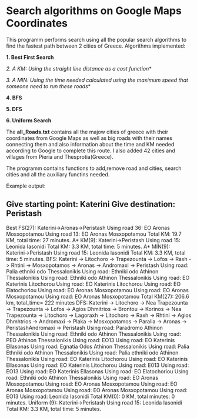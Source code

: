 # Search algorithms on Google Maps Coordinates

This programm performs search using all the popular search algorithms to find the fastest path between 2 cities of Greece.
Algorithms implemented:

**1. Best First Search**

**2. A* KM: Using the straight line distance as a cost function**

**3. A* MIN: Using the time needed calculated using the maximum speed that someone need to run these roads**

**4. BFS**

**5. DFS**

**6. Uniform Search**

The **all_Roads.txt** contains all the majow cities of greece with their coordinates from Google Maps 
as well as big roads with their names connecting them and also information about the time  and KM needed according 
to Google to complete this route. I also added 42 cities and villages from Pieria and Thesprotia(Greece).

The programm contains functions to add,remove road and cities, search cities and all the auxiliary functins needed.

Example output:

Give starting point: Katerini
Give destination: Peristash
-----------------------------------------------------------------------------------
Best FS(27): Katerini->Aronas->Peristash
 Using road 36: EO Aronas Mosxopotamou
 Using road 13: EO Aronas Mosxopotamou
Total KM: 19.7 KM, total time: 27 minutes.
A* KM(9): Katerini->Peristash
 Using road 15: Leonida Iasonidi
Total KM: 3.3 KM, total time: 5 minutes.
A* MIN(9): Katerini->Peristash
 Using road 15: Leonida Iasonidi
Total KM: 3.3 KM, total time: 5 minutes.
BFS: Katerini -> Litochoro -> Trapezounta -> Lofos -> Raxh -> Rhtini ->
Mosxopotamos -> Aronas -> Andromaxi -> Peristash
 Using road: Palia ethniki odo Thessalonikis
 Using road: Ethniki odo Athinon Thessalonikis
 Using road: Ethniki odo Athinon Thessalonikis
 Using road: EO Katerinis Litochorou
 Using road: EO Katerinis Litochorou
 Using road: EO Elatochoriou
 Using road: EO Aronas Mosxopotamou
 Using road: EO Aronas Mosxopotamou
 Using road: EO Aronas Mosxopotamou
Total KM(27): 206.6 km, total_time= 222 minutes
DFS: Katerini -> Litochoro -> Nea Trapezounta -> Trapezounta -> Lofos -> Agios
Dhmitrios -> Brontou -> Korinos -> Nea Trapezounta -> Litochoro -> Lagoraxh ->
Litochoro -> Raxh -> Rhtini -> Agios Dhmhtrios -> Andromaxi -> Plaka ->
Mosxopotamos -> Paralia -> Aronas -> PeristashAndromaxi -> Peristash Using
road: Paradromo Athinon Thessalonikis
 Using road: Ethniki odo Athinon Thessalonikis
 Using road: PEO Athinon Thessalonikis
 Using road: EO13
 Using road: EO Katerinis Ellasonas
 Using road: Egnatia Odos Athinon Thessalonikis
 Using road: Palia Ethniki odo Athinon Thessalonikis
 Using road: Palia ethniki odo Athinon Thessalonikis
 Using road: EO Katerinis Litochorou
 Using road: EO Katerinis Ellasonas
 Using road: EO Katerinis Litochorou
 Using road: E013
 Using road: EO13
 Using road: EO Katerinis Ellasonas
 Using road: EO Elatochoriou
 Using road: Ethniki odo Athinon Thessalonikis
 Using road: EO Aronas Mosxopotamou
 Using road: EO Aronas Mosxopotamou
 Using road: EO Aronas Mosxopotamou
 Using road: EO Aronas Mosxopotamou
 Using road: EO13
 Using road: Leonida Iasonidi
Total KM(0): 0 KM, total minutes: 0 minutes.
Uniform (9): Katerini->Peristash
 Using road 15: Leonida Iasonidi
Total KM: 3.3 KM, total time: 5 minutes.
